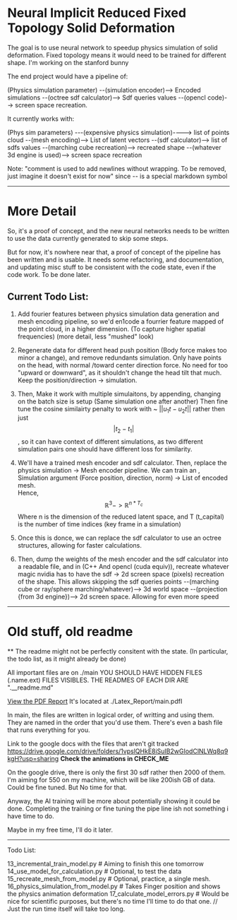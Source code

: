 # Neural Implicit Reduced Fixed Topology Solid Deformation

The goal is to use neural network to speedup physics simulation of solid deformation.
Fixed topology means it would need to be trained for different shape. I'm working on the stanford bunny

The end project would have a pipeline of:

(Physics simulation parameter) --(simulation encoder)--> Encoded simulations --(octree sdf calculator)--> Sdf queries values --(opencl code)--> screen space recreation.

It currently works with:

(Phys sim parameters) ---(expensive physics simulation)----> list of points cloud --(mesh encoding)--> List of latent vectors --(sdf calculator)--> list of sdfs values --(marching cube recreation)--> recreated shape --(whatever 3d engine is used)--> screen space recreation

Note: "comment is used to add newlines without wrapping. To be removed, just imagine it doesn't exist for now"
since -- is a special markdown symbol

---

# More Detail

So, it's a proof of concept, and the new neural networks needs to be written to use the data currently generated to skip some steps.

But for now, it's nowhere near that, a proof of concept of the pipeline has been written and is usable.
It needs some refactoring, and documentation, and updating misc stuff to be consistent with the code state, even if the code work.
To be done later.

## Current Todo List:

1. Add fourier features between physics simulation data generation and mesh encoding pipeline, so we'd en1code a
   fourrier feature mapped of the point cloud, in a higher dimension. (To capture higher spatial frequencies) (more detail, less "mushed" look)

2. Regenerate data for different head push position (Body force makes too minor a change), and remove redundants simulation.
   Only have points on the head, with normal /toward center direction force.
   No need for too "upward or downward", as it shouldn't change the head tilt that much.
   Keep the position/direction -> simulation.

3. Then, Make it work with multiple simulaitons, by appending, changing on the batch size is setup (Same simulation one after another)
   Then fine tune the cosine similairty penalty to work with ~ $||u_1 t - u_2 t||$ rather then just $$|t_2 - t_1|$$, so it can have context of
   different simulations, as two different simulation pairs one should have different loss for similarity.

4. We'll have a trained mesh encoder and sdf calculator.
   Then, replace the physics simulation -> Mesh encoder pipeline.
   We can train an ,
   Simulation argument (Force position, direction, norm) -> List of encoded mesh.  
   Hence, $$\mathbb{R}^3 -> \mathbb{R}^{n * T_c}$$
   Where n is the dimension of the reduced latent space, and T (t_capital) is the number of time indices (key frame in a simulation)

5. Once this is donce, we can replace the sdf calculator to use an octree structures, allowing for faster calculations.

6. Then, dump the weights of the mesh encoder and the sdf calculator into a readable file, and in (C++ And opencl (cuda equiv)), recreate whatever
   magic nvidia has to have the sdf -> 2d screen space (pixels) recreation of the shape.
   This allows skipping the
   sdf queries points --(marching cube or ray/sphere marching/whatever)--> 3d world space --(projection {from 3d engine})--> 2d screen space.
   Allowing for even more speed

---

# Old stuff, old readme

\*\* The readme might not be perfectly consitent with the state. (In particular, the todo list, as it might already be done)

All important files are on ./main
YOU SHOULD HAVE HIDDEN FILES (.name.ext) FILES VISIBLES.
THE READMES OF EACH DIR ARE ".\_\_readme.md"

[View the PDF Report](./Latex_Report/main.pdf)
It's located at ./Latex_Report/main.pdfI

In main, the files are written in logical order, of writting and using them.
They are named in the order that you'd use them.
There's even a bash file that runs everything for you.

Link to the google docs with the files that aren't git tracked
https://drive.google.com/drive/folders/1vpslQHkE8iSuIB2wGIodClNLWq8q9kgH?usp=sharing
**Check the animations in CHECK_ME**

On the google drive, there is only the first 30 sdf rather then 2000 of them. I'm aiming for 550 on my machine, which will be like 200ish GB of
data. Could be fine tuned. But No time for that.

Anyway, the AI training will be more about potentially showing it could be done. Completing the training or fine tuning the pipe line ish
not something i have time to do.

Maybe in my free time, I'll do it later.

---

Todo List:

13_incremental_train_model.py # Aiming to finish this one tomorrow
14_use_model_for_calculation.py # Optional, to test the data
15_recreate_mesh_from_model.py # Optional, practice, a single mesh.
16_physics_simulation_from_model.py # Takes Finger position and shows the physics animation deformation
17_calculate_model_errors.py # Would be nice for scientific purposes, but there's no time I'll time to do that one.
// Just the run time itself will take too long.
